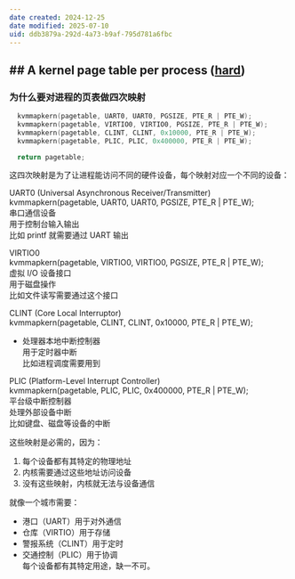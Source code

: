 ```yaml
---
date created: 2024-12-25
date modified: 2025-07-10
uid: ddb3879a-292d-4a73-b9af-795d781a6fbc
---
```

## ## A kernel page table per process ([hard](https://pdos.csail.mit.edu/6.S081/2020/labs/guidance.html))

### 为什么要对进程的页表做四次映射

```c
  kvmmapkern(pagetable, UART0, UART0, PGSIZE, PTE_R | PTE_W);
  kvmmapkern(pagetable, VIRTIO0, VIRTIO0, PGSIZE, PTE_R | PTE_W);
  kvmmapkern(pagetable, CLINT, CLINT, 0x10000, PTE_R | PTE_W);
  kvmmapkern(pagetable, PLIC, PLIC, 0x400000, PTE_R | PTE_W);

  return pagetable;
```

这四次映射是为了让进程能访问不同的硬件设备，每个映射对应一个不同的设备：

UART0 (Universal Asynchronous Receiver/Transmitter)  
kvmmapkern(pagetable, UART0, UART0, PGSIZE, PTE_R | PTE_W);  
串口通信设备  
用于控制台输入输出  
比如 printf 就需要通过 UART 输出

VIRTIO0  
kvmmapkern(pagetable, VIRTIO0, VIRTIO0, PGSIZE, PTE_R | PTE_W);  
虚拟 I/O 设备接口  
用于磁盘操作  
比如文件读写需要通过这个接口

CLINT (Core Local Interruptor)  
kvmmapkern(pagetable, CLINT, CLINT, 0x10000, PTE_R | PTE_W);

- 处理器本地中断控制器  
用于定时器中断  
比如进程调度需要用到

PLIC (Platform-Level Interrupt Controller)  
kvmmapkern(pagetable, PLIC, PLIC, 0x400000, PTE_R | PTE_W);  
平台级中断控制器  
处理外部设备中断  
比如键盘、磁盘等设备的中断

这些映射是必需的，因为：

1. 每个设备都有其特定的物理地址
2. 内核需要通过这些地址访问设备
3. 没有这些映射，内核就无法与设备通信

就像一个城市需要：

- 港口（UART）用于对外通信
- 仓库（VIRTIO）用于存储
- 警报系统（CLINT）用于定时
- 交通控制（PLIC）用于协调  
每个设备都有其特定用途，缺一不可。
